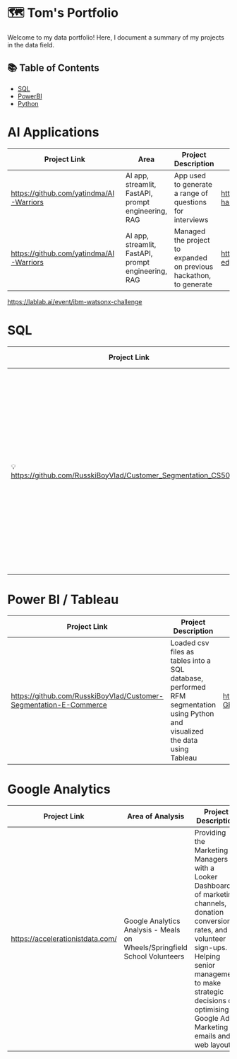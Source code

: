 # 🗺 Tom's Portfolio

Welcome to my data portfolio! Here, I document a summary of my projects in the data field. 

## 📚 Table of Contents
- [SQL](#sql)
- [PowerBI](#powerbi)
- [Python](#python)


# AI Applications

| Project Link | Area | Project Description | Hackathon name|
|---|---|---| --- |
| https://github.com/yatindma/AI-Warriors| AI app, streamlit, FastAPI, prompt engineering, RAG | App used to generate a range of questions for interviews | https://lablab.ai/event/falcon-hackathon |
| https://github.com/yatindma/AI-Warriors| AI app, streamlit, FastAPI, prompt engineering, RAG | Managed the project to expanded on previous hackathon, to generate   | https://lablab.ai/event/next2-edge-runners |

https://lablab.ai/event/ibm-watsonx-challenge


# SQL

| Project Link | Area of Analysis | Project Description | 
|---|---|---|
| 💡 https://github.com/RusskiBoyVlad/Customer_Segmentation_CS50_SQL | Schema Design, Populating Data, Writing Views, Indexes and popular queries such as top 5 products bought and list of users inactive for 1 week | Capstone project for the CS50 SQL course. Database for an E-commerce website. The purpose is to segment customer data based on behavioural or demographic segments, analyse purchase behaviour and perform basket analysis.

# Power BI / Tableau

| Project Link | Project Description | Dashboard Link |
|---|---|---|
| https://github.com/RusskiBoyVlad/Customer-Segmentation-E-Commerce | Loaded csv files as tables into a SQL database, performed RFM segmentation using Python and visualized the data using Tableau | https://public.tableau.com/views/CustomerSegmentationDashboard_17138963306970/RFMDashboard?:language=en-GB&:sid=&:display_count=n&:origin=viz_share_link |

# Google Analytics

| Project Link | Area of Analysis | Project Description | 
|---|---|---|
| https://accelerationistdata.com/| Google Analytics Analysis - Meals on Wheels/Springfield School Volunteers | Providing the Marketing Managers with a Looker Dashboard of marketing channels, donation conversion rates, and volunteer sign-ups. Helping senior management to make strategic decisions on optimising Google Ads, Marketing emails and web layout|



